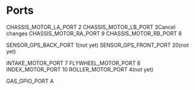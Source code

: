 # Ports
CHASSIS_MOTOR_LA_PORT 2
CHASSIS_MOTOR_LB_PORT 3Cancel changes
CHASSIS_MOTOR_RA_PORT 9
CHASSIS_MOTOR_RB_PORT 8

SENSOR_GPS_BACK_PORT 1(not yet)
SENSOR_GPS_FRONT_PORT 20(not yet)

INTAKE_MOTOR_PORT 7
FLYWHEEL_MOTOR_PORT 6
INDEX_MOTOR_PORT 10
ROLLER_MOTOR_PORT 4(not yet)

GAS_GPIO_PORT A
